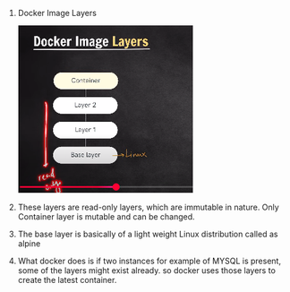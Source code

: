 1. Docker Image Layers

   ![alt text](image-2.png)

2. These layers are read-only layers, which are immutable in nature. Only Container layer is mutable and can be changed.

3. The base layer is basically of a light weight Linux distribution called as alpine

4. What docker does is if two instances for example of MYSQL is present, some of the layers might exist already. so docker uses those layers to create the latest container. 

